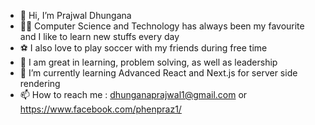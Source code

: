 - 👋 Hi, I’m Prajwal Dhungana
- 👨‍💻 Computer Science and Technology has always been my favourite and I like to learn new stuffs every day
- ⚽ I also love to play soccer with my friends during free time
- 📖 I am great in learning, problem solving, as well as leadership
- 🌱 I’m currently learning Advanced React and Next.js for server side rendering
- 📫 How to reach me : dhunganaprajwal1@gmail.com or https://www.facebook.com/phenpraz1/ 

<!---
prajwl-dh/prajwl-dh is a ✨ special ✨ repository because its `README.md` (this file) appears on your GitHub profile.
You can click the Preview link to take a look at your changes.
--->
